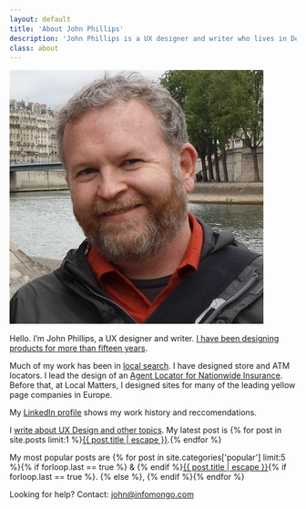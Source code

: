 ```yaml
---
layout: default
title: 'About John Phillips'
description: 'John Phillips is a UX designer and writer who lives in Denver, CO.'
class: about
---
```


<section class="white" markdown="1">
	
<div class="">
   <img src="/img/about-me.jpg" alt="Photo of John Phillips on the banks of the Seine river in Paris" class="about float border">
</div>	
	
Hello. I’m John Phillips,  a UX designer and writer. [I have been designing products for more than fifteen years][ux].

Much of my work has been in [local search][loc]. I have designed store and ATM locators. I lead the design of an [Agent Locator for Nationwide Insurance][nw]. Before that, at Local Matters, I designed sites for many of the leading yellow page companies in Europe.

My [LinkedIn profile][li] shows my work history and reccomendations.

[li]: https://www.linkedin.com/in/johnphillipsdenver/
[ux]: /
[w]: /posts/
[nw]: /ux-design/nationwide-locator
[loc]: /ux-design/map-pins

I [write about UX Design and other topics][w]. My latest post is 
{% for post in site.posts limit:1 %}<a href="{{ post.url}}">{{ post.title | escape }}</a>.{% endfor %} 

My most popular posts are 
{% for post in site.categories['popular'] limit:5 %}{% if forloop.last == true %} & {% endif %}<a href="{{ post.url}}">{{ post.title | escape }}</a>{% if forloop.last == true %}. {% else %}, 
{% endif %}{% endfor %}

Looking for help? Contact: <a href="&#x6D;&#97;&#105;l&#116;&#x6F;:&#106;&#111;&#x68;&#x6E;&#64;&#x69;&#x6E;f&#111;&#x6D;&#x6F;&#110;&#x67;&#111;&#46;&#x63;&#111;&#109;">&#106;&#111;&#x68;&#x6E;&#64;&#x69;&#x6E;f&#111;&#x6D;&#x6F;&#110;&#x67;&#111;&#46;&#x63;&#111;&#109;</a>

</section>